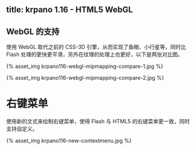 title: krpano 1.16 - HTML5 WebGL
---

## WebGL 的支持

使用 WebGL 取代之前的 CSS-3D 引擎，从而实现了鱼眼、小行星等，同时比 Flash 处理的更快更平滑，另外在纹理的处理上也更好，以下是两张对比图。

{% asset_img krpano116-webgl-mipmapping-compare-1.jpg %}

{% asset_img krpano116-webgl-mipmapping-compare-2.jpg %}

# 右键菜单

使用新的文式来绘制右键菜单，使得 Flash 与 HTML5 的右键菜单更一致，同时支持自定义。

{% asset_img krpano116-new-contextmenu.jpg %}


